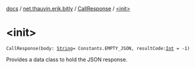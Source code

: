 [docs](../../index.md) / [net.thauvin.erik.bitly](../index.md) / [CallResponse](index.md) / [&lt;init&gt;](./-init-.md)

# &lt;init&gt;

`CallResponse(body: `[`String`](https://kotlinlang.org/api/latest/jvm/stdlib/kotlin/-string/index.html)` = Constants.EMPTY_JSON, resultCode: `[`Int`](https://kotlinlang.org/api/latest/jvm/stdlib/kotlin/-int/index.html)` = -1)`

Provides a data class to hold the JSON response.

